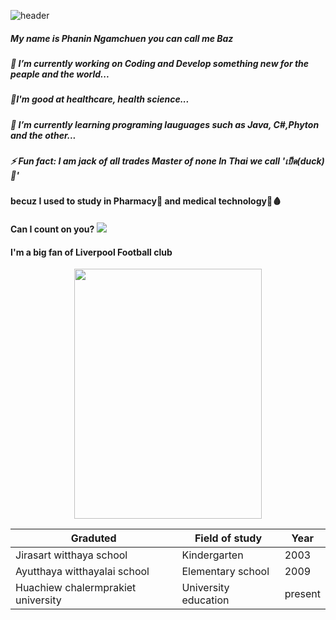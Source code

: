 ![header](https://capsule-render.vercel.app/api?type=wave&color=auto&height=300&section=header&text=Hi%20There%20Welcome&fontSize=90)
##### My name is Phanin Ngamchuen you can call me Baz
##### 🔭 I’m currently working on Coding and Develop something new for the peaple and the world...  
##### :muscle:I'm good at healthcare, health science...
##### 🌱 I’m currently learning programing lauguages such as Java, C#,Phyton  and the other...  
##### ⚡ Fun fact: I am jack of all trades Master of none In Thai we call 'เป็ด(duck)🦆'  
#### becuz I used to study in Pharmacy:pill: and medical technology:syringe::drop_of_blood:  	
#### Can I count on you? ![](https://komarev.com/ghpvc/?username=your-github-username&color=red)  
#### I'm a big fan of Liverpool Football club  


<p align="center">
  <img width="300" height="400" src="https://user-images.githubusercontent.com/88023631/161920755-dbc24076-b253-4be0-89f9-750de03edf56.jpg">
</p>

|  Graduted  |  Field of study  |  Year  | 
| ------------- | ------------- | ------------- |
|  Jirasart witthaya school  |  Kindergarten  |2003  |
|  Ayutthaya witthayalai school  |  Elementary school  |  2009  |
|  Huachiew chalermprakiet university  |  University education  |  present  |    


## 
#####
<!--
**ZibomiN/ZibomIN** is a ✨ _special_ ✨ repository because its `README.md` (this file) appears on your GitHub profile.

Here are some ideas to get you started:

- My name is Phanin Ngamchuen you can call me Baz
🔭 I’m currently working on Coding and Develop something
- 🌱 I’m currently learning ...
- 👯 I’m looking to collaborate on ...
- 🤔 I’m looking for help with ...
- 💬 Ask me about ...
- 📫 How to reach me: ...
- 😄 Pronouns: ...
- ⚡ Fun fact: ...
-->
